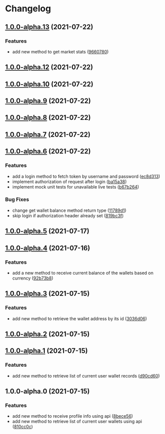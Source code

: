 # Changelog
## [1.0.0-alpha.13](https://github.com/nekofar/nobitex-api-dart-client/compare/v1.0.0-alpha.12...v1.0.0-alpha.13) (2021-07-22)


### Features

* add new method to get market stats ([9660780](https://github.com/nekofar/nobitex-api-dart-client/commit/9660780c0f2f146870a72b3b24f8826001cb3913))

## [1.0.0-alpha.12](https://github.com/nekofar/nobitex-api-dart-client/compare/v1.0.0-alpha.11...v1.0.0-alpha.12) (2021-07-22)

## [1.0.0-alpha.10](https://github.com/nekofar/nobitex-api-dart-client/compare/v1.0.0-alpha.9...v1.0.0-alpha.10) (2021-07-22)

## [1.0.0-alpha.9](https://github.com/nekofar/nobitex-api-dart-client/compare/v1.0.0-alpha.8...v1.0.0-alpha.9) (2021-07-22)

## [1.0.0-alpha.8](https://github.com/nekofar/nobitex-api-dart-client/compare/v1.0.0-alpha.7...v1.0.0-alpha.8) (2021-07-22)

## [1.0.0-alpha.7](https://github.com/nekofar/nobitex-api-dart-client/compare/v1.0.0-alpha.6...v1.0.0-alpha.7) (2021-07-22)

## [1.0.0-alpha.6](https://github.com/nekofar/nobitex-api-dart-client/compare/v1.0.0-alpha.5...v1.0.0-alpha.6) (2021-07-22)


### Features

* add a login method to fetch token by username and password ([ec8d313](https://github.com/nekofar/nobitex-api-dart-client/commit/ec8d3130832c1a0c6cc59c1ac2844c50930b5b40))
* implement authorization of request after login ([ba15a38](https://github.com/nekofar/nobitex-api-dart-client/commit/ba15a3840524daec3a41f89dde2a317ec8bb1eb6))
* implement mock unit tests for unavailable live tests ([b67b264](https://github.com/nekofar/nobitex-api-dart-client/commit/b67b264a8ec95ed8cb106528144fe18f6e7252d1))


### Bug Fixes

* change get wallet balance method return type ([11789d1](https://github.com/nekofar/nobitex-api-dart-client/commit/11789d1f84ba90b450701c825385ef3033d04e9d))
* skip login if authorization header already set ([819bc3f](https://github.com/nekofar/nobitex-api-dart-client/commit/819bc3f0163a2eaa2fe7bdda18a7d4a2c9129269))

## [1.0.0-alpha.5](https://github.com/nekofar/nobitex-api-dart-client/compare/v1.0.0-alpha.4...v1.0.0-alpha.5) (2021-07-17)

## [1.0.0-alpha.4](https://github.com/nekofar/nobitex-api-dart-client/compare/v1.0.0-alpha.3...v1.0.0-alpha.4) (2021-07-16)


### Features

* add a new method to receive current balance of the wallets based on currency ([92b73b8](https://github.com/nekofar/nobitex-api-dart-client/commit/92b73b802b6e3567639cb15645701eaa3d66320b))

## [1.0.0-alpha.3](https://github.com/nekofar/nobitex-api-dart-client/compare/v1.0.0-alpha.2...v1.0.0-alpha.3) (2021-07-15)


### Features

* add new method to retrieve the wallet address by its id ([3036d06](https://github.com/nekofar/nobitex-api-dart-client/commit/3036d06e058d7802a31b5a70b6f7d02634198d5a))

## [1.0.0-alpha.2](https://github.com/nekofar/nobitex-api-dart-client/compare/v1.0.0-alpha.1...v1.0.0-alpha.2) (2021-07-15)

## [1.0.0-alpha.1](https://github.com/nekofar/nobitex-api-dart-client/compare/v1.0.0-alpha.0...v1.0.0-alpha.1) (2021-07-15)


### Features

* add new method to retrieve list of current user wallet records ([d90cd60](https://github.com/nekofar/nobitex-api-dart-client/commit/d90cd603b69f026665a7449df2e5f9ef6ecbfee5))

## 1.0.0-alpha.0 (2021-07-15)


### Features

* add new method to receive profile info using api ([8bece56](https://github.com/nekofar/nobitex-api-dart-client/commit/8bece56998e36da610c6ed409c4793061c364ce5))
* add new method to retrieve list of current user wallets using api ([810cc0c](https://github.com/nekofar/nobitex-api-dart-client/commit/810cc0cd28ac56b87a60d0da58c9a1cfb50636d8))